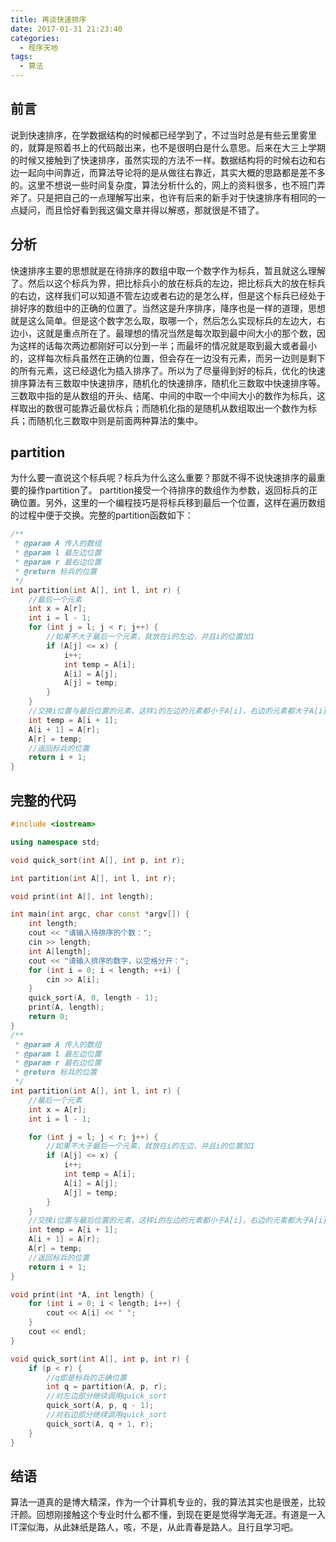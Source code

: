 ```yaml
---
title: 再谈快速排序
date: 2017-01-31 21:23:40
categories: 
  - 程序天地
tags: 
  - 算法
---
```

## 前言
 说到快速排序，在学数据结构的时候都已经学到了，不过当时总是有些云里雾里的，就算是照着书上的代码敲出来，也不是很明白是什么意思。后来在大三上学期的时候又接触到了快速排序，虽然实现的方法不一样。数据结构将的时候右边和右边一起向中间靠近，而算法导论将的是从做往右靠近，其实大概的思路都是差不多的。这里不想说一些时间复杂度，算法分析什么的，网上的资料很多，也不班门弄斧了。只是把自己的一点理解写出来，也许有后来的新手对于快速排序有相同的一点疑问，而且恰好看到我这偏文章并得以解惑，那就很是不错了。
## 分析
快速排序主要的思想就是在待排序的数组中取一个数字作为标兵，暂且就这么理解了。然后以这个标兵为界，把比标兵小的放在标兵的左边，把比标兵大的放在标兵的右边，这样我们可以知道不管左边或者右边的是怎么样，但是这个标兵已经处于排好序的数组中的正确的位置了。当然这是升序排序，降序也是一样的道理，思想就是这么简单。但是这个数字怎么取，取哪一个，然后怎么实现标兵的左边大，右边小，这就是重点所在了。最理想的情况当然是每次取到最中间大小的那个数，因为这样的话每次两边都刚好可以分到一半；而最坏的情况就是取到最大或者最小的，这样每次标兵虽然在正确的位置，但会存在一边没有元素，而另一边则是剩下的所有元素，这已经退化为插入排序了。所以为了尽量得到好的标兵，优化的快速排序算法有三数取中快速排序，随机化的快速排序，随机化三数取中快速排序等。三数取中指的是从数组的开头、结尾、中间的中取一个中间大小的数作为标兵，这样取出的数很可能靠近最优标兵；而随机化指的是随机从数组取出一个数作为标兵；而随机化三数取中则是前面两种算法的集中。
## partition

为什么要一直说这个标兵呢？标兵为什么这么重要？那就不得不说快速排序的最重要的操作partition了。
partition接受一个待排序的数组作为参数，返回标兵的正确位置。另外，这里的一个编程技巧是将标兵移到最后一个位置，这样在遍历数组的过程中便于交换。完整的partition函数如下：
```cpp
/**
 * @param A 传入的数组
 * @param l 最左边位置
 * @param r 最右边位置
 * @return 标兵的位置
 */
int partition(int A[], int l, int r) {
    //最后一个元素
    int x = A[r];
    int i = l - 1;
    for (int j = l; j < r; j++) {
        //如果不大于最后一个元素，就放在i的左边，并且i的位置加1
        if (A[j] <= x) {
            i++;
            int temp = A[i];
            A[i] = A[j];
            A[j] = temp;
        }
    }
    //交换i位置与最后位置的元素，这样i的左边的元素都小于A[i]，右边的元素都大于A[i]
    int temp = A[i + 1];
    A[i + 1] = A[r];
    A[r] = temp;
    //返回标兵的位置
    return i + 1;
}
```

## 完整的代码
```cpp
#include <iostream>

using namespace std;

void quick_sort(int A[], int p, int r);

int partition(int A[], int l, int r);

void print(int A[], int length);

int main(int argc, char const *argv[]) {
    int length;
    cout << "请输入待排序的个数：";
    cin >> length;
    int A[length];
    cout << "请输入排序的数字，以空格分开：";
    for (int i = 0; i < length; ++i) {
        cin >> A[i];
    }
    quick_sort(A, 0, length - 1);
    print(A, length);
    return 0;
}
/**
 * @param A 传入的数组
 * @param l 最左边位置
 * @param r 最右边位置
 * @return 标兵的位置
 */
int partition(int A[], int l, int r) {
    //最后一个元素
    int x = A[r];
    int i = l - 1;

    for (int j = l; j < r; j++) {
        //如果不大于最后一个元素，就放在i的左边，并且i的位置加1
        if (A[j] <= x) {
            i++;
            int temp = A[i];
            A[i] = A[j];
            A[j] = temp;
        }
    }
    //交换i位置与最后位置的元素，这样i的左边的元素都小于A[i]，右边的元素都大于A[i]
    int temp = A[i + 1];
    A[i + 1] = A[r];
    A[r] = temp;
    //返回标兵的位置
    return i + 1;
}

void print(int *A, int length) {
    for (int i = 0; i < length; i++) {
        cout << A[i] << " ";
    }
    cout << endl;
}

void quick_sort(int A[], int p, int r) {
    if (p < r) {
        //q即是标兵的正确位置
        int q = partition(A, p, r);
        //对左边部分继续调用quick_sort
        quick_sort(A, p, q - 1);
        //对右边部分继续调用quick_sort
        quick_sort(A, q + 1, r);
    }
}
```
## 结语
算法一道真的是博大精深，作为一个计算机专业的，我的算法其实也是很差，比较汗颜。回想刚接触这个专业时什么都不懂，到现在更是觉得学海无涯。有道是一入IT深似海，从此妹纸是路人，咳，不是，从此青春是路人。且行且学习吧。